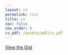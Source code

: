 ```yaml
---
layout: cv
permalink: /cv/
title: cv
nav: false
nav_order: 4
cv_pdf: /assets/pdf/cv.pdf
---
```


[View the Gist](https://gist.github.com/shresthakamal/83f8209cbd5348c670d0da99f28800b0)

